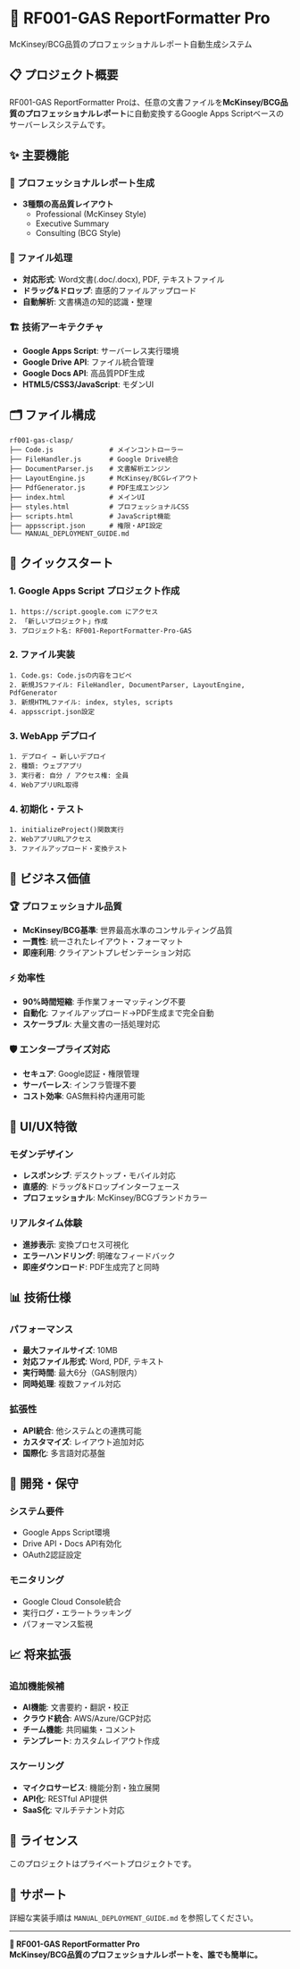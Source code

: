 # 🚀 RF001-GAS ReportFormatter Pro

McKinsey/BCG品質のプロフェッショナルレポート自動生成システム

## 📋 プロジェクト概要

RF001-GAS ReportFormatter Proは、任意の文書ファイルを**McKinsey/BCG品質のプロフェッショナルレポート**に自動変換するGoogle Apps Scriptベースのサーバーレスシステムです。

## ✨ 主要機能

### 🎯 プロフェッショナルレポート生成
- **3種類の高品質レイアウト**
  - Professional (McKinsey Style)
  - Executive Summary
  - Consulting (BCG Style)

### 📁 ファイル処理
- **対応形式**: Word文書(.doc/.docx), PDF, テキストファイル
- **ドラッグ&ドロップ**: 直感的ファイルアップロード
- **自動解析**: 文書構造の知的認識・整理

### 🏗️ 技術アーキテクチャ
- **Google Apps Script**: サーバーレス実行環境
- **Google Drive API**: ファイル統合管理
- **Google Docs API**: 高品質PDF生成
- **HTML5/CSS3/JavaScript**: モダンUI

## 🗂️ ファイル構成

```
rf001-gas-clasp/
├── Code.js              # メインコントローラー
├── FileHandler.js       # Google Drive統合
├── DocumentParser.js    # 文書解析エンジン
├── LayoutEngine.js      # McKinsey/BCGレイアウト
├── PdfGenerator.js      # PDF生成エンジン
├── index.html           # メインUI
├── styles.html          # プロフェッショナルCSS
├── scripts.html         # JavaScript機能
├── appsscript.json      # 権限・API設定
└── MANUAL_DEPLOYMENT_GUIDE.md
```

## 🚀 クイックスタート

### 1. Google Apps Script プロジェクト作成
```
1. https://script.google.com にアクセス
2. 「新しいプロジェクト」作成
3. プロジェクト名: RF001-ReportFormatter-Pro-GAS
```

### 2. ファイル実装
```
1. Code.gs: Code.jsの内容をコピペ
2. 新規JSファイル: FileHandler, DocumentParser, LayoutEngine, PdfGenerator
3. 新規HTMLファイル: index, styles, scripts
4. appsscript.json設定
```

### 3. WebApp デプロイ
```
1. デプロイ → 新しいデプロイ
2. 種類: ウェブアプリ
3. 実行者: 自分 / アクセス権: 全員
4. WebアプリURL取得
```

### 4. 初期化・テスト
```
1. initializeProject()関数実行
2. WebアプリURLアクセス
3. ファイルアップロード・変換テスト
```

## 💼 ビジネス価値

### 🏆 プロフェッショナル品質
- **McKinsey/BCG基準**: 世界最高水準のコンサルティング品質
- **一貫性**: 統一されたレイアウト・フォーマット
- **即座利用**: クライアントプレゼンテーション対応

### ⚡ 効率性
- **90%時間短縮**: 手作業フォーマッティング不要
- **自動化**: ファイルアップロード→PDF生成まで完全自動
- **スケーラブル**: 大量文書の一括処理対応

### 🛡️ エンタープライズ対応
- **セキュア**: Google認証・権限管理
- **サーバーレス**: インフラ管理不要
- **コスト効率**: GAS無料枠内運用可能

## 🎨 UI/UX特徴

### モダンデザイン
- **レスポンシブ**: デスクトップ・モバイル対応
- **直感的**: ドラッグ&ドロップインターフェース
- **プロフェッショナル**: McKinsey/BCGブランドカラー

### リアルタイム体験
- **進捗表示**: 変換プロセス可視化
- **エラーハンドリング**: 明確なフィードバック
- **即座ダウンロード**: PDF生成完了と同時

## 📊 技術仕様

### パフォーマンス
- **最大ファイルサイズ**: 10MB
- **対応ファイル形式**: Word, PDF, テキスト
- **実行時間**: 最大6分（GAS制限内）
- **同時処理**: 複数ファイル対応

### 拡張性
- **API統合**: 他システムとの連携可能
- **カスタマイズ**: レイアウト追加対応
- **国際化**: 多言語対応基盤

## 🔧 開発・保守

### システム要件
- Google Apps Script環境
- Drive API・Docs API有効化
- OAuth2認証設定

### モニタリング
- Google Cloud Console統合
- 実行ログ・エラートラッキング
- パフォーマンス監視

## 📈 将来拡張

### 追加機能候補
- **AI機能**: 文書要約・翻訳・校正
- **クラウド統合**: AWS/Azure/GCP対応
- **チーム機能**: 共同編集・コメント
- **テンプレート**: カスタムレイアウト作成

### スケーリング
- **マイクロサービス**: 機能分割・独立展開
- **API化**: RESTful API提供
- **SaaS化**: マルチテナント対応

## 📝 ライセンス

このプロジェクトはプライベートプロジェクトです。

## 👥 サポート

詳細な実装手順は `MANUAL_DEPLOYMENT_GUIDE.md` を参照してください。

---

**🎉 RF001-GAS ReportFormatter Pro**  
**McKinsey/BCG品質のプロフェッショナルレポートを、誰でも簡単に。**
